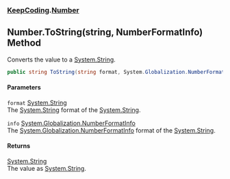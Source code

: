### [KeepCoding](KeepCoding.md 'KeepCoding').[Number](KeepCoding_Number.md 'KeepCoding.Number')
## Number.ToString(string, NumberFormatInfo) Method
Converts the value to a [System.String](https://docs.microsoft.com/en-us/dotnet/api/System.String 'System.String').  
```csharp
public string ToString(string format, System.Globalization.NumberFormatInfo info);
```
#### Parameters
<a name='KeepCoding_Number_ToString(string_System_Globalization_NumberFormatInfo)_format'></a>
`format` [System.String](https://docs.microsoft.com/en-us/dotnet/api/System.String 'System.String')  
The [System.String](https://docs.microsoft.com/en-us/dotnet/api/System.String 'System.String') format of the [System.String](https://docs.microsoft.com/en-us/dotnet/api/System.String 'System.String').
  
<a name='KeepCoding_Number_ToString(string_System_Globalization_NumberFormatInfo)_info'></a>
`info` [System.Globalization.NumberFormatInfo](https://docs.microsoft.com/en-us/dotnet/api/System.Globalization.NumberFormatInfo 'System.Globalization.NumberFormatInfo')  
The [System.Globalization.NumberFormatInfo](https://docs.microsoft.com/en-us/dotnet/api/System.Globalization.NumberFormatInfo 'System.Globalization.NumberFormatInfo') format of the [System.String](https://docs.microsoft.com/en-us/dotnet/api/System.String 'System.String').
  
#### Returns
[System.String](https://docs.microsoft.com/en-us/dotnet/api/System.String 'System.String')  
The value as [System.String](https://docs.microsoft.com/en-us/dotnet/api/System.String 'System.String').

